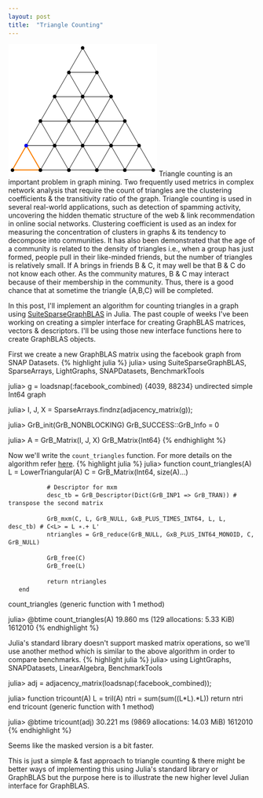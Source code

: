 ```yaml
---
layout: post
title:  "Triangle Counting"
---
```


<img src="../assets/triangles.gif">
Triangle counting is an important problem in graph mining. Two frequently used metrics in complex network analysis that require the count of triangles are the clustering coefficients & the transitivity ratio of the graph. Triangle counting is used in several real-world applications, such as detection of spamming activity, uncovering the hidden thematic structure of the web & link recommendation in online social networks.
Clustering coefficient is used as an index for measuring the concentration of clusters in graphs & its tendency to decompose into communities. It has also been demonstrated that the age of a community is related to the density of triangles i.e., when a group has just formed, people pull in their like-minded friends, but the number of triangles is relatively small. If A brings in friends B & C, it may well be that B & C do not know each other. As the community matures, B & C may interact because of their membership in the community. Thus, there is a good chance that at sometime the triangle {A,B,C} will be completed.

In this post, I'll implement an algorithm for counting triangles in a graph using [SuiteSparseGraphBLAS][ssgb] in Julia. The past couple of weeks I've been working on creating a simpler interface for creating GraphBLAS matrices, vectors & descriptors. I'll be using those new interface functions here to create GraphBLAS objects.

First we create a new GraphBLAS matrix using the facebook graph from SNAP Datasets.
{% highlight julia %}
julia> using SuiteSparseGraphBLAS, SparseArrays, LightGraphs, SNAPDatasets, BenchmarkTools

julia> g = loadsnap(:facebook_combined)
{4039, 88234} undirected simple Int64 graph

julia> I, J, X = SparseArrays.findnz(adjacency_matrix(g));

julia> GrB_init(GrB_NONBLOCKING)
GrB_SUCCESS::GrB_Info = 0

julia> A = GrB_Matrix(I, J, X)
GrB_Matrix{Int64}
{% endhighlight %}

Now we'll write the `count_triangles` function. For more details on the algorithm refer [here][KokkosKernels].
{% highlight julia %}
julia> function count_triangles(A)
               L = LowerTriangular(A)
               C = GrB_Matrix(Int64, size(A)...)

               # Descriptor for mxm
               desc_tb = GrB_Descriptor(Dict(GrB_INP1 => GrB_TRAN)) # transpose the second matrix

               GrB_mxm(C, L, GrB_NULL, GxB_PLUS_TIMES_INT64, L, L, desc_tb) # C<L> = L ∗.+ L'
               ntriangles = GrB_reduce(GrB_NULL, GxB_PLUS_INT64_MONOID, C, GrB_NULL)

               GrB_free(C)
               GrB_free(L)

               return ntriangles
       end
count_triangles (generic function with 1 method)

julia> @btime count_triangles(A)
  19.860 ms (129 allocations: 5.33 KiB)
1612010
{% endhighlight %}

Julia's standard library doesn't support masked matrix operations, so we'll use another method which is similar to the above algorithm in order to compare benchmarks.
{% highlight julia %}
julia> using LightGraphs, SNAPDatasets, LinearAlgebra, BenchmarkTools

julia> adj = adjacency_matrix(loadsnap(:facebook_combined));

julia> function tricount(A)
               L = tril(A)
               ntri = sum(sum((L*L).*L))
               return ntri
       end
tricount (generic function with 1 method)

julia> @btime tricount(adj)
  30.221 ms (9869 allocations: 14.03 MiB)
1612010
{% endhighlight %}

Seems like the masked version is a bit faster.

This is just a simple & fast approach to triangle counting & there might be better ways of implementing this using Julia's standard library or GraphBLAS but the purpose here is to illustrate the new higher level Julian interface for GraphBLAS.

[ssgb]:https://github.com/abhinavmehndiratta/SuiteSparseGraphBLAS.jl
[KokkosKernels]:http://faculty.cse.tamu.edu/davis/GraphBLAS_files/Davis_HPEC18.pdf
